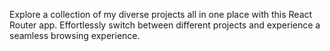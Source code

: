 Explore a collection of my diverse projects all in one place with this React Router app. Effortlessly switch between different projects and experience a seamless browsing experience.
